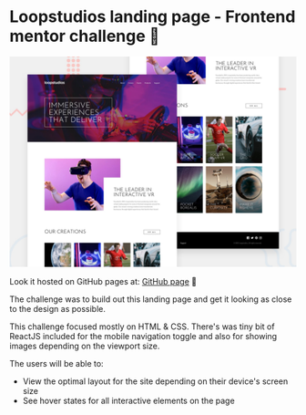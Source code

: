 # Loopstudios landing page - Frontend mentor challenge :rocket:


![Preview Loopstudios design](/src/design/desktop-preview.jpg)


Look it hosted on GitHub pages at: 
[GitHub page](https://rafag0729.github.io/loopstudios-frontendmentor-challenge/) :art:


The challenge was to build out this landing page and get it looking as close to the design as possible.

This challenge focused mostly on HTML & CSS. There's was tiny bit of ReactJS included for the mobile navigation toggle and also for showing images depending on the viewport size. 

The users will be able to:

- View the optimal layout for the site depending on their device's screen size
- See hover states for all interactive elements on the page



